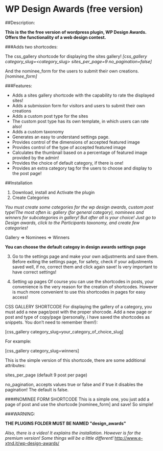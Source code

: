 ﻿WP Design Awards (free version)
================================

##Description:

__This is the the free version of wordpress plugin, WP Design Awards. Offers the functionality of a web design contest.__

###Adds two shortcodes:

The css_gallery shortcode for displaying the sites gallery!
_[css_gallery category_slug=<category_slug> sites_per_page=9 no_pagination=false]_

And the nominee_form for the users to submit their own creations.
_[nominee_form]_


###Features:

* Adds a sites gallery shortcode with the capability to rate the displayed sites!
* Adds a submission form for visitors and users to submit their own creations
* Adds a custom post type for the sites
* The custom post type has its own template, in which users can rate also!
* Adds a custom taxonomy
* Generates an easy to understand settings page.
* Provides control of the dimensions of accepted featured image
* Provides control of the type of accepted featured image
* Calculates the thumbnail based on a percentage of featured image provided by the admin!
* Provides the choice of default category, if there is one!
* Provides an extra category tag for the users to choose and display to the post page!



##Installation


1. Download, install and Activate the plugin
2. Create Categories

 _You must create some categories for the wp design awards, custom post type!The most often is: gallery (for general category), nominees and winners for subcategories in gallery! But after all is your choice!
Just go to Design awards, click to the Participants taxonomy, and create few categories!_

 Gallery
  => Nominees
  => Winners

 __You can choose the default categoy in design awards settings page__

3. Go to the settings page and make your own adjustments and save them.
Before exiting the settings page, for safety, check if your adjustments saved well, if  no, correct them and click again save! Is very important to have correct settings!

4. Setting up pages
Of course you can use the shortcodes in posts, your convenience is the very reason for the creation of shortcodes. However is much more convenient to use this shortcodes in pages for easy access!

 CSS GALLERY SHORTCODE
For displaying the gallery of a category, you must add a new page/post with the proper shorcode. Add a new page or post and type of copy/page (personally, i have saved the shortcodes as snippets. You don’t need to remember them!):

 [css_gallery category_slug=your_category_of_choice_slug]

 For example:

 [css_gallery category_slug=winners]

 This is the simple version of this shortcode, there are some additional attributes:

 sites_per_page (default 9 post per page)

 no_pagination, accepts values true or false and if true it disables the pagination! The default is false.

 ####NOMINEE FORM SHORTCODE
This is a simple one, you just add a page of post and use the shortcode [nominee_form] and save! So simple!


###WARNING:

__THE PLUGINS FOLDER MUST BE NAMED "design_awards"__

_Also, there is a video! It explains the installation. However is for the premium version! Some things will be a little different!_
http://www.e-xtnd.it/wp-design-awards/